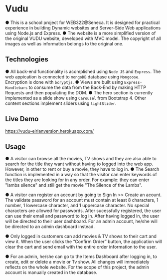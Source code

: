 # Vudu 

●	This is a school project for WEB322@Seneca. It is designed for practical experience in building Dynamic websites and Server-Side Web applications using Node.js and Express. 
●	The website is a more simplified version of the original VUDU website, developed with MVC model. The copyright of all images as well as information belongs to the original one.

## Technologies

●	All back-end functionality is acomplished using `Node JS` and `Express`. The web appication is connected to `mongoDB` database using `Mongoose`. Encryption is done with `bcryptjs`.
●	Views are built using `Express-Handlebars` to consume the data from the Back-End by making HTTP Requests and then populating the DOM.
●	The hero section is currently implemented as a slide show using `Carousel` from Bootstrap 4. Other content sections implement sliders using `lightSlider`.

## Live Demo

https://vudu-eirianversion.herokuapp.com/

## Usage

●	A visitor can browse all the movies, TV shows and they are also able to search for the title they want without having to logged into the web app. However, in other to rent or buy a movie, they have to log in.
●	The Search function is implemented in a way so that the visitor can enter keywords of the titles they are looking for in any order. For example: they can enter "lambs silence" and still get the movie "The Silence of the Lambs".

●	A visitor can register an account by going to Sign In >> Create an acount. The validate password for an account must contain at least 8 characters, 1 number, 1 lowercase character, and 1 uppercase character. No special characters are allowed for passwords. After sucessfully registered, the user can use their email and password to log in.
After having logged in, the user will be directed to their user dashboard. For an admin account, he/she will be directed to an admin dashboard instead.

●	Only logged in customers can add movies & TV shows to their cart and view it. When the user clicks the “Confirm Order” button, the application will clear the  cart and send email with the entire order information to the user.

●	For an admin, he/she can go to the Items Dashboard after logging in, to create, edit or delete a movie or Tv show. All changes will immediately reflects on the whole website. For the scope of this project, the admin account is manually created in the database.



